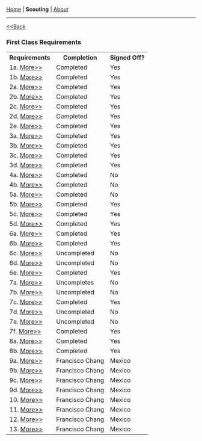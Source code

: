 <a href="https://zephyrcarter.github.io" target="_blank" rel="noopener noreferrer">Home</a> \| **Scouting** \| <a href="LINK" target="_blank" rel="noopener noreferrer">About</a>

  <hr>

<a href="https://zephyrcarter.github.io/SCOUTHUB/Scouting.html"><<Back</a>

<h3>First Class Requirements</h3>

<table>
  <tr>
    <th>Requirements</th>
    <th>Completion</th>
    <th>Signed Off?</th>
  </tr>
  <tr>
    <td>1a. <a href="LINK">More>></a></td>
    <td>Completed</td>
    <td>Yes</td>
  </tr>
  <tr>
    <td>1b. <a href="LINK">More>></a></td>
    <td>Completed</td>
    <td>Yes</td>
  </tr>
    <tr>
    <td>2a. <a href="LINK">More>></a></td>
    <td>Completed</td>
    <td>Yes</td>
  </tr>
    <tr>
    <td>2b. <a href="LINK">More>></a></td>
    <td>Completed</td>
    <td>Yes</td>
  </tr>
    <tr>
    <td>2c. <a href="LINK">More>></a></td>
    <td>Completed</td>
    <td>Yes</td>
  </tr>
     <tr>
    <td>2d. <a href="LINK">More>></a></td>
    <td>Completed</td>
    <td>Yes</td>
  </tr>
     <tr>
    <td>2e. <a href="LINK">More>></a></td>
    <td>Completed</td>
    <td>Yes</td>
  </tr>
   <tr>
    <td>3a. <a href="LINK">More>></a></td>
    <td>Completed</td>
    <td>Yes</td>
  </tr>
   <tr>
    <td>3b. <a href="LINK">More>></a></td>
    <td>Completed</td>
    <td>Yes</td>
  </tr>
   <tr>
    <td>3c. <a href="LINK">More>></a></td>
    <td>Completed</td>
    <td>Yes</td>
  </tr>
   <tr>
    <td>3d. <a href="LINK">More>></a></td>
    <td>Completed</td>
    <td>Yes</td>
  </tr>
   <tr>
    <td>4a. <a href="LINK">More>></a></td>
    <td>Completed</td>
    <td>No</td>
  </tr>
    <td>4b. <a href="LINK">More>></a></td>
    <td>Completed</td>
    <td>No</td>
  </tr>
  <tr>
  <td>5a. <a href="LINK">More>></a></td>
    <td>Completed</td>
    <td>No</td>
  </tr>
   <tr>
  <td>5b. <a href="LINK">More>></a></td>
    <td>Completed</td>
    <td>Yes</td>
  </tr>
   <tr>
  <td>5c. <a href="LINK">More>></a></td>
    <td>Completed</td>
    <td>Yes</td>
  </tr>
   <tr>
  <td>5d. <a href="LINK">More>></a></td>
    <td>Completed</td>
    <td>Yes</td>
  </tr>
   <tr>
<td>6a. <a href="LINK">More>></a></td>
    <td>Completed</td>
    <td>Yes</td>
  </tr>
   <tr>
  <td>6b. <a href="LINK">More>></a></td>
    <td>Completed</td>
    <td>Yes</td>
  </tr>
   <tr>
  <td>6c. <a href="LINK">More>></a></td>
    <td>Uncompleted</td>
    <td>No</td>
  </tr>
   <tr>
  <td>6d. <a href="LINK">More>></a></td>
    <td>Uncompleted</td>
    <td>No</td>
  </tr>
   <tr>
  <td>6e. <a href="LINK">More>></a></td>
    <td>Completed</td>
    <td>Yes</td>
  </tr>
   <tr>
 <td>7a. <a href="LINK">More>></a></td>
    <td>Uncompletes</td>
    <td>No</td>
  </tr>
   <tr>
 <td>7b. <a href="LINK">More>></a></td>
    <td>Uncompleted</td>
    <td>No</td>
  </tr>
   <tr>
 <td>7c. <a href="LINK">More>></a></td>
    <td>Completed</td>
    <td>Yes</td>
  </tr>
   <tr>
 <td>7d. <a href="LINK">More>></a></td>
    <td>Uncompleted</td>
    <td>No</td>
  </tr>
   <tr>
 <td>7e. <a href="LINK">More>></a></td>
    <td>Uncompleted</td>
    <td>No</td>
  </tr>
   <tr>
 <td>7f. <a href="LINK">More>></a></td>
    <td>Completed</td>
    <td>Yes</td>
  </tr>
   <tr>
 <td>8a. <a href="LINK">More>></a></td>
    <td>Completed</td>
    <td>Yes</td>
  </tr>
   <tr>
 <td>8b. <a href="LINK">More>></a></td>
    <td>Completed</td>
    <td>Yes</td>
  </tr>
   <tr>
 <td>9a. <a href="LINK">More>></a></td>
    <td>Francisco Chang</td>
    <td>Mexico</td>
  </tr>
   <tr>
 <td>9b. <a href="LINK">More>></a></td>
    <td>Francisco Chang</td>
    <td>Mexico</td>
  </tr>
   <tr>
 <td>9c. <a href="LINK">More>></a></td>
    <td>Francisco Chang</td>
    <td>Mexico</td>
  </tr>
   <tr>
 <td>9d. <a href="LINK">More>></a></td>
    <td>Francisco Chang</td>
    <td>Mexico</td>
  </tr>
   <tr>
 <td>10. <a href="LINK">More>></a></td>
    <td>Francisco Chang</td>
    <td>Mexico</td>
  </tr>
   <tr>
 <td>11. <a href="LINK">More>></a></td>
    <td>Francisco Chang</td>
    <td>Mexico</td>
  </tr>
   <tr>
 <td>12. <a href="LINK">More>></a></td>
    <td>Francisco Chang</td>
    <td>Mexico</td>
   </tr>
   <tr>
 <td>13. <a href="LINK">More>></a></td>
    <td>Francisco Chang</td>
    <td>Mexico</td>
   </tr>
</table>












